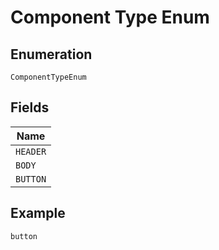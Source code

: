 
# Component Type Enum

## Enumeration

`ComponentTypeEnum`

## Fields

| Name |
|  --- |
| `HEADER` |
| `BODY` |
| `BUTTON` |

## Example

```
button
```

